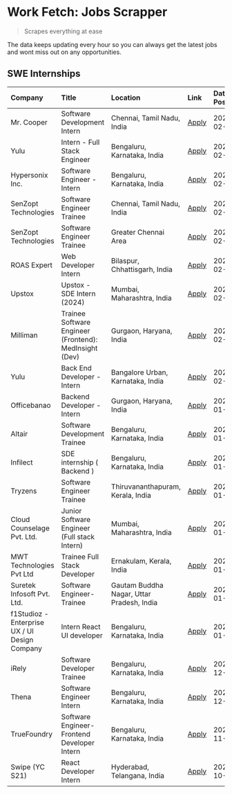 # Work Fetch: Jobs Scrapper
> Scrapes everything at ease

The data keeps updating every hour so you can always get the latest jobs and wont miss out on any opportunities.

## SWE Internships
<!--START_SECTION:workfetch-->
| Company                                       | Title                                                  | Location                                  | Link                                                                                                                                                                                                                                                                         | Date Posted   |
|:----------------------------------------------|:-------------------------------------------------------|:------------------------------------------|:-----------------------------------------------------------------------------------------------------------------------------------------------------------------------------------------------------------------------------------------------------------------------------|:--------------|
| Mr. Cooper                                    | Software Development Intern                            | Chennai, Tamil Nadu, India                | [Apply](https://in.linkedin.com/jobs/view/software-development-intern-at-mr-cooper-3835246063?refId=zsdnsUd3nXeOLQ5X%2FByKUA%3D%3D&trackingId=Lnxb9Tt6AIm7RaE9ffLrbw%3D%3D&position=15&pageNum=0&trk=public_jobs_jserp-result_search-card)                                   | 2024-02-21    |
| Yulu                                          | Intern - Full Stack Engineer                           | Bengaluru, Karnataka, India               | [Apply](https://in.linkedin.com/jobs/view/intern-full-stack-engineer-at-yulu-3834466595?refId=zsdnsUd3nXeOLQ5X%2FByKUA%3D%3D&trackingId=sdU6LZF7MEs%2B7HU4IjNhjg%3D%3D&position=18&pageNum=0&trk=public_jobs_jserp-result_search-card)                                       | 2024-02-19    |
| Hypersonix Inc.                               | Software Engineer - Intern                             | Bengaluru, Karnataka, India               | [Apply](https://in.linkedin.com/jobs/view/software-engineer-intern-at-hypersonix-inc-3833055982?refId=zsdnsUd3nXeOLQ5X%2FByKUA%3D%3D&trackingId=4RL7iMXVVHfVGlrBV%2BzrnA%3D%3D&position=2&pageNum=0&trk=public_jobs_jserp-result_search-card)                                | 2024-02-18    |
| SenZopt Technologies                          | Software Engineer Trainee                              | Chennai, Tamil Nadu, India                | [Apply](https://in.linkedin.com/jobs/view/software-engineer-trainee-at-senzopt-technologies-3827686880?refId=zsdnsUd3nXeOLQ5X%2FByKUA%3D%3D&trackingId=bQ5jH51gL%2B6okPHHtenaFg%3D%3D&position=6&pageNum=0&trk=public_jobs_jserp-result_search-card)                         | 2024-02-12    |
| SenZopt Technologies                          | Software Engineer Trainee                              | Greater Chennai Area                      | [Apply](https://in.linkedin.com/jobs/view/software-engineer-trainee-at-senzopt-technologies-3827688781?refId=zsdnsUd3nXeOLQ5X%2FByKUA%3D%3D&trackingId=nMB3WujKRflB9TLk1nYTlQ%3D%3D&position=7&pageNum=0&trk=public_jobs_jserp-result_search-card)                           | 2024-02-12    |
| ROAS Expert                                   | Web Developer Intern                                   | Bilaspur, Chhattisgarh, India             | [Apply](https://in.linkedin.com/jobs/view/web-developer-intern-at-roas-expert-3828189292?refId=zsdnsUd3nXeOLQ5X%2FByKUA%3D%3D&trackingId=bPnDTFbTJDf17DgyW%2FiPQw%3D%3D&position=10&pageNum=0&trk=public_jobs_jserp-result_search-card)                                      | 2024-02-12    |
| Upstox                                        | Upstox - SDE Intern (2024)                             | Mumbai, Maharashtra, India                | [Apply](https://in.linkedin.com/jobs/view/upstox-sde-intern-2024-at-upstox-3826556183?refId=zsdnsUd3nXeOLQ5X%2FByKUA%3D%3D&trackingId=oGZ1DR2XJ9tm%2BcGf4yxD2Q%3D%3D&position=19&pageNum=0&trk=public_jobs_jserp-result_search-card)                                         | 2024-02-10    |
| Milliman                                      | Trainee Software Engineer (Frontend): MedInsight (Dev) | Gurgaon, Haryana, India                   | [Apply](https://in.linkedin.com/jobs/view/trainee-software-engineer-frontend-medinsight-dev-at-milliman-3792874280?refId=zsdnsUd3nXeOLQ5X%2FByKUA%3D%3D&trackingId=Gv78iN0fZIlcLl8Ev6zcmA%3D%3D&position=4&pageNum=0&trk=public_jobs_jserp-result_search-card)               | 2024-02-09    |
| Yulu                                          | Back End Developer - Intern                            | Bangalore Urban, Karnataka, India         | [Apply](https://in.linkedin.com/jobs/view/back-end-developer-intern-at-yulu-3821682220?refId=zsdnsUd3nXeOLQ5X%2FByKUA%3D%3D&trackingId=UTzJS%2F2TQJziiMiMKj8BjQ%3D%3D&position=11&pageNum=0&trk=public_jobs_jserp-result_search-card)                                        | 2024-02-04    |
| Officebanao                                   | Backend Developer - Intern                             | Gurgaon, Haryana, India                   | [Apply](https://in.linkedin.com/jobs/view/backend-developer-intern-at-officebanao-3814263731?refId=zsdnsUd3nXeOLQ5X%2FByKUA%3D%3D&trackingId=q6FA9q7vy2f2Mj%2Bpa4sxmg%3D%3D&position=23&pageNum=0&trk=public_jobs_jserp-result_search-card)                                  | 2024-01-31    |
| Altair                                        | Software Development Trainee                           | Bengaluru, Karnataka, India               | [Apply](https://in.linkedin.com/jobs/view/software-development-trainee-at-altair-3817606202?refId=zsdnsUd3nXeOLQ5X%2FByKUA%3D%3D&trackingId=yesixNc8soFLXwpTxuF00g%3D%3D&position=25&pageNum=0&trk=public_jobs_jserp-result_search-card)                                     | 2024-01-31    |
| Infilect                                      | SDE internship ( Backend )                             | Bengaluru, Karnataka, India               | [Apply](https://in.linkedin.com/jobs/view/sde-internship-backend-at-infilect-3815120558?refId=zsdnsUd3nXeOLQ5X%2FByKUA%3D%3D&trackingId=TA0k%2FGlnz%2Fx8DWuvSclkqg%3D%3D&position=24&pageNum=0&trk=public_jobs_jserp-result_search-card)                                     | 2024-01-25    |
| Tryzens                                       | Software Engineer Trainee                              | Thiruvananthapuram, Kerala, India         | [Apply](https://in.linkedin.com/jobs/view/software-engineer-trainee-at-tryzens-3809363491?refId=zsdnsUd3nXeOLQ5X%2FByKUA%3D%3D&trackingId=tUd%2FacZucNGjmgpSmTa1yg%3D%3D&position=12&pageNum=0&trk=public_jobs_jserp-result_search-card)                                     | 2024-01-18    |
| Cloud Counselage Pvt. Ltd.                    | Junior Software Engineer (Full stack Intern)           | Mumbai, Maharashtra, India                | [Apply](https://in.linkedin.com/jobs/view/junior-software-engineer-full-stack-intern-at-cloud-counselage-pvt-ltd-3803132814?refId=zsdnsUd3nXeOLQ5X%2FByKUA%3D%3D&trackingId=q6jCNdnsRX%2BMEW6n%2FlAJdg%3D%3D&position=21&pageNum=0&trk=public_jobs_jserp-result_search-card) | 2024-01-11    |
| MWT Technologies Pvt Ltd                      | Trainee Full Stack Developer                           | Ernakulam, Kerala, India                  | [Apply](https://in.linkedin.com/jobs/view/trainee-full-stack-developer-at-mwt-technologies-pvt-ltd-3800921715?refId=zsdnsUd3nXeOLQ5X%2FByKUA%3D%3D&trackingId=mCiRnxsubzdqcxtK59Kffg%3D%3D&position=3&pageNum=0&trk=public_jobs_jserp-result_search-card)                    | 2024-01-09    |
| Suretek Infosoft Pvt. Ltd.                    | Software Engineer-Trainee                              | Gautam Buddha Nagar, Uttar Pradesh, India | [Apply](https://in.linkedin.com/jobs/view/software-engineer-trainee-at-suretek-infosoft-pvt-ltd-3800934643?refId=zsdnsUd3nXeOLQ5X%2FByKUA%3D%3D&trackingId=6b2bPQlItGYn9KzvCOcSRA%3D%3D&position=17&pageNum=0&trk=public_jobs_jserp-result_search-card)                      | 2024-01-09    |
| f1Studioz - Enterprise UX / UI Design Company | Intern React UI developer                              | Bengaluru, Karnataka, India               | [Apply](https://in.linkedin.com/jobs/view/intern-react-ui-developer-at-f1studioz-enterprise-ux-ui-design-company-3796354738?refId=zsdnsUd3nXeOLQ5X%2FByKUA%3D%3D&trackingId=IN6XTqna6%2BW4IunjS9uFqA%3D%3D&position=5&pageNum=0&trk=public_jobs_jserp-result_search-card)    | 2024-01-08    |
| iRely                                         | Software Developer Trainee                             | Bengaluru, Karnataka, India               | [Apply](https://in.linkedin.com/jobs/view/software-developer-trainee-at-irely-3801577534?refId=zsdnsUd3nXeOLQ5X%2FByKUA%3D%3D&trackingId=F59QAC0AMbrhHe5jsK%2F9vg%3D%3D&position=9&pageNum=0&trk=public_jobs_jserp-result_search-card)                                       | 2023-12-22    |
| Thena                                         | Software Engineer Intern                               | Bengaluru, Karnataka, India               | [Apply](https://in.linkedin.com/jobs/view/software-engineer-intern-at-thena-3778731751?refId=zsdnsUd3nXeOLQ5X%2FByKUA%3D%3D&trackingId=9KUVfxUXbuoQ%2BAIfr%2BPlGg%3D%3D&position=14&pageNum=0&trk=public_jobs_jserp-result_search-card)                                      | 2023-12-05    |
| TrueFoundry                                   | Software Engineer- Frontend Developer Intern           | Bengaluru, Karnataka, India               | [Apply](https://in.linkedin.com/jobs/view/software-engineer-frontend-developer-intern-at-truefoundry-3790095058?refId=zsdnsUd3nXeOLQ5X%2FByKUA%3D%3D&trackingId=0Acbch2b343fSVxlxK0%2B4w%3D%3D&position=13&pageNum=0&trk=public_jobs_jserp-result_search-card)               | 2023-11-24    |
| Swipe (YC S21)                                | React Developer Intern                                 | Hyderabad, Telangana, India               | [Apply](https://in.linkedin.com/jobs/view/react-developer-intern-at-swipe-yc-s21-3737600089?refId=zsdnsUd3nXeOLQ5X%2FByKUA%3D%3D&trackingId=1icBgaMl6k7gOjuZnbvLCQ%3D%3D&position=16&pageNum=0&trk=public_jobs_jserp-result_search-card)                                     | 2023-10-13    |
<!--END_SECTION:workfetch-->
